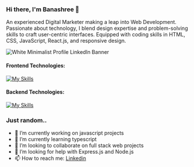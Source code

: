 ### Hi there, I'm Banashree 👋

An experienced Digital Marketer making a leap into Web Development. Passionate about technology, I blend design expertise and problem-solving skills to craft user-centric interfaces. Equipped with coding skills in HTML, CSS, JavaScript, React.js, and responsive design.


![White Minimalist Profile LinkedIn Banner](https://github.com/BanashreeAribenchi/BanashreeAribenchi/assets/132400958/6a44fa88-d569-4cf6-bb84-24b4eb64765b)

#### Frontend Technologies:

[![My Skills](https://skillicons.dev/icons?i=js,html,css,react,ts,bootstrap,tailwind,vite,npm)](https://skillicons.dev)

#### Backend Technologies:

[![My Skills](https://skillicons.dev/icons?i=express,nodejs,mongodb,postman)](https://skillicons.dev)

### Just random..
- 🔭 I’m currently working on javascript projects
- 🌱 I’m currently learning typescript
- 👯 I’m looking to collaborate on full stack web projects
- 🤔 I’m looking for help with Express.js and Node.js
- 📫 How to reach me: [Linkedin](https://www.linkedin.com/in/banashree-aribenchi/)

